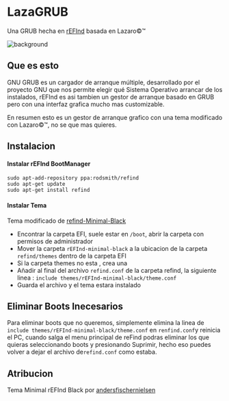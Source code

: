 # LazaGRUB

Una GRUB hecha en [rEFInd](https://sourceforge.net/projects/refind/) basada en Lazaro©™

![background](https://user-images.githubusercontent.com/114153352/192299904-d6031f94-f3f4-4c8f-9da9-60c7ad63ad89.png)

## Que es esto

GNU GRUB es un cargador de arranque múltiple, desarrollado por el proyecto GNU que nos permite elegir qué Sistema Operativo arrancar de los instalados,
rEFInd es asi tambien un gestor de arranque basado en GRUB pero con una interfaz grafica mucho mas customizable.

En resumen esto es un gestor de arranque grafico con una tema modificado con Lazaro©™, no se que mas quieres.

## Instalacion

#### Instalar rEFInd BootManager

```
sudo apt-add-repository ppa:rodsmith/refind
sudo apt-get update
sudo apt-get install refind
```
#### Instalar Tema

Tema modificado de [refind-Minimal-Black](https://github.com/andersfischernielsen/rEFInd-minimal-black)

- Encontrar la carpeta EFI, suele estar en ```/boot```, abrir la carpeta con permisos de administrador
- Mover la carpeta  ```rEFInd-minimal-black``` a la ubicacion de la carpeta ```refind/themes``` dentro de la carpeta EFI
- Si la carpeta themes no esta , crea una 
- Añadir al final del archivo ```refind.conf``` de la carpeta refind, la siguiente linea : ```include themes/rEFInd-minimal-black/theme.conf```
- Guarda el archivo y el tema estara instalado



## Eliminar Boots Inecesarios

Para eliminar boots que no queremos, simplemente elimina la linea de ```include themes/rEFInd-minimal-black/theme.conf```
en ```renfind.conf```y reinicia el PC, cuando salga el menu principal de reFind podras eliminar los que quieras seleccionando boots
y presionando Suprimir, hecho eso puedes volver a dejar el archivo de```refind.conf``` como estaba.

## Atribucion

Tema Minimal rEFInd Black por [andersfischernielsen](https://github.com/andersfischernielsen/rEFInd-minimal-black)

